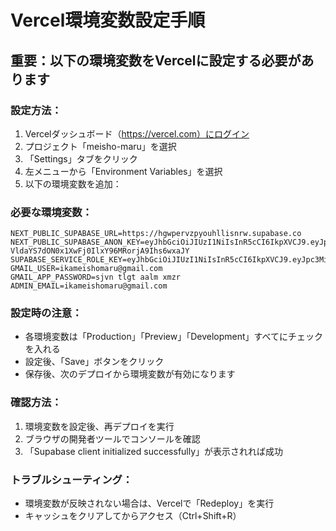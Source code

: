 # Vercel環境変数設定手順

## 重要：以下の環境変数をVercelに設定する必要があります

### 設定方法：

1. Vercelダッシュボード（https://vercel.com）にログイン
2. プロジェクト「meisho-maru」を選択
3. 「Settings」タブをクリック
4. 左メニューから「Environment Variables」を選択
5. 以下の環境変数を追加：

### 必要な環境変数：

```
NEXT_PUBLIC_SUPABASE_URL=https://hgwpervzpyouhllisnrw.supabase.co
NEXT_PUBLIC_SUPABASE_ANON_KEY=eyJhbGciOiJIUzI1NiIsInR5cCI6IkpXVCJ9.eyJpc3MiOiJzdXBhYmFzZSIsInJlZiI6Imhnd3BlcnZ6cHlvdWhsbGlzbnJ3Iiwicm9sZSI6ImFub24iLCJpYXQiOjE3NTQ3MzI5NTgsImV4cCI6MjA3MDMwODk1OH0.jI-VldaYS7dON0x1XwFj0IlxY96MRorjA9Ihs6wxaJY
SUPABASE_SERVICE_ROLE_KEY=eyJhbGciOiJIUzI1NiIsInR5cCI6IkpXVCJ9.eyJpc3MiOiJzdXBhYmFzZSIsInJlZiI6Imhnd3BlcnZ6cHlvdWhsbGlzbnJ3Iiwicm9sZSI6InNlcnZpY2Vfcm9sZSIsImlhdCI6MTc1NDczMjk1OCwiZXhwIjoyMDcwMzA4OTU4fQ.jaWAVIH9X9JktGv8qP5UQ4xxLQy7svAzRgEHYyRguKM
GMAIL_USER=ikameishomaru@gmail.com
GMAIL_APP_PASSWORD=sjvn tlgt aalm xmzr
ADMIN_EMAIL=ikameishomaru@gmail.com
```

### 設定時の注意：

- 各環境変数は「Production」「Preview」「Development」すべてにチェックを入れる
- 設定後、「Save」ボタンをクリック
- 保存後、次のデプロイから環境変数が有効になります

### 確認方法：

1. 環境変数を設定後、再デプロイを実行
2. ブラウザの開発者ツールでコンソールを確認
3. 「Supabase client initialized successfully」が表示されれば成功

### トラブルシューティング：

- 環境変数が反映されない場合は、Vercelで「Redeploy」を実行
- キャッシュをクリアしてからアクセス（Ctrl+Shift+R）